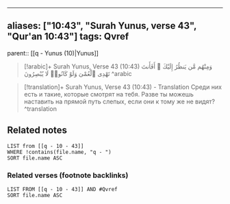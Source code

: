
---
aliases: ["10:43", "Surah Yunus, verse 43", "Qur'an 10:43"]
tags: Qvref
---

parent:: [[q - Yunus (10)|Yunus]]

> [!arabic]+ Surah Yunus, Verse 43 (10:43)
> <span class="quran-arabic">وَمِنْهُم مَّن يَنظُرُ إِلَيْكَ ۚ أَفَأَنتَ تَهْدِى ٱلْعُمْىَ وَلَوْ كَانُوا۟ لَا يُبْصِرُونَ</span>
^arabic

> [!translation]+ Surah Yunus, Verse 43 (10:43) - Translation
> Среди них есть и такие, которые смотрят на тебя. Разве ты можешь наставить на прямой путь слепых, если они к тому же не видят?
^translation



## Related notes
```dataview
LIST from [[q - 10 - 43]]
WHERE !contains(file.name, "q - ")
SORT file.name ASC
```

### Related verses (footnote backlinks)
```dataview
LIST FROM [[q - 10 - 43]] AND #Qvref
SORT file.name ASC
```

